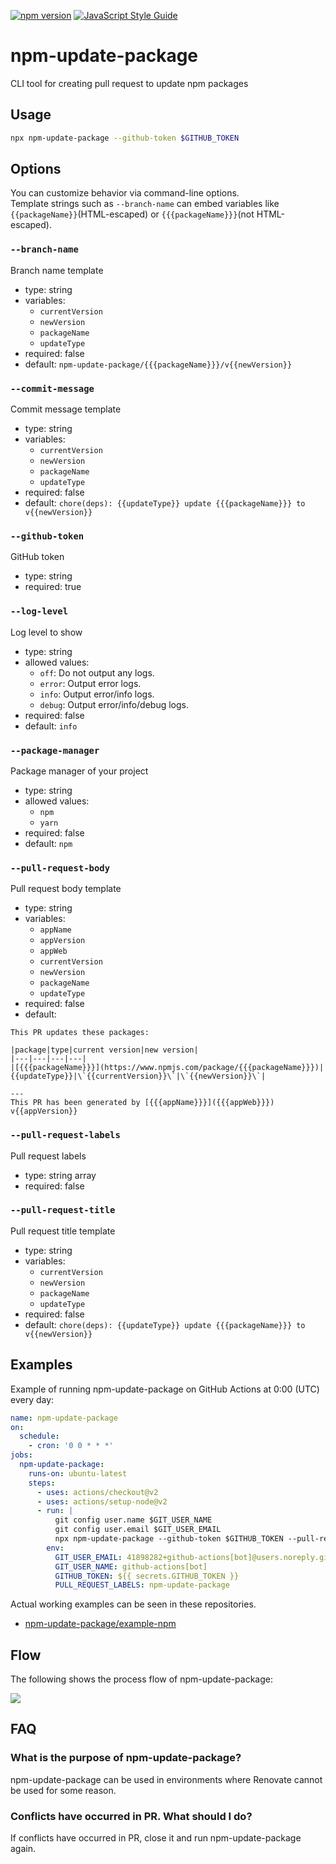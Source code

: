 [![npm version](https://badge.fury.io/js/npm-update-package.svg)](https://badge.fury.io/js/npm-update-package)
[![JavaScript Style Guide](https://img.shields.io/badge/code_style-standard-brightgreen.svg)](https://standardjs.com)

# npm-update-package

CLI tool for creating pull request to update npm packages

## Usage

```sh
npx npm-update-package --github-token $GITHUB_TOKEN
```

## Options

You can customize behavior via command-line options.  
Template strings such as `--branch-name` can embed variables like `{{packageName}}`(HTML-escaped) or `{{{packageName}}}`(not HTML-escaped).

### `--branch-name`

Branch name template

- type: string
- variables:
  - `currentVersion`
  - `newVersion`
  - `packageName`
  - `updateType`
- required: false
- default: `npm-update-package/{{{packageName}}}/v{{newVersion}}`

### `--commit-message`

Commit message template

- type: string
- variables:
  - `currentVersion`
  - `newVersion`
  - `packageName`
  - `updateType`
- required: false
- default: `chore(deps): {{updateType}} update {{{packageName}}} to v{{newVersion}}`

### `--github-token`

GitHub token

- type: string
- required: true

### `--log-level`

Log level to show

- type: string
- allowed values:
  - `off`: Do not output any logs.
  - `error`: Output error logs.
  - `info`: Output error/info logs.
  - `debug`: Output error/info/debug logs.
- required: false
- default: `info`

### `--package-manager`

Package manager of your project

- type: string
- allowed values:
  - `npm`
  - `yarn`
- required: false
- default: `npm`

### `--pull-request-body`

Pull request body template

- type: string
- variables:
  - `appName`
  - `appVersion`
  - `appWeb`
  - `currentVersion`
  - `newVersion`
  - `packageName`
  - `updateType`
- required: false
- default:

```
This PR updates these packages:

|package|type|current version|new version|
|---|---|---|---|
|[{{{packageName}}}](https://www.npmjs.com/package/{{{packageName}}})|{{updateType}}|\`{{currentVersion}}\`|\`{{newVersion}}\`|

---
This PR has been generated by [{{{appName}}}]({{{appWeb}}}) v{{appVersion}}
```

### `--pull-request-labels`

Pull request labels

- type: string array
- required: false

### `--pull-request-title`

Pull request title template

- type: string
- variables:
  - `currentVersion`
  - `newVersion`
  - `packageName`
  - `updateType`
- required: false
- default: `chore(deps): {{updateType}} update {{{packageName}}} to v{{newVersion}}`

## Examples

Example of running npm-update-package on GitHub Actions at 0:00 (UTC) every day:

```yaml
name: npm-update-package
on:
  schedule:
    - cron: '0 0 * * *'
jobs:
  npm-update-package:
    runs-on: ubuntu-latest
    steps:
      - uses: actions/checkout@v2
      - uses: actions/setup-node@v2
      - run: |
          git config user.name $GIT_USER_NAME
          git config user.email $GIT_USER_EMAIL
          npx npm-update-package --github-token $GITHUB_TOKEN --pull-request-labels $PULL_REQUEST_LABELS
        env:
          GIT_USER_EMAIL: 41898282+github-actions[bot]@users.noreply.github.com
          GIT_USER_NAME: github-actions[bot]
          GITHUB_TOKEN: ${{ secrets.GITHUB_TOKEN }}
          PULL_REQUEST_LABELS: npm-update-package
```

Actual working examples can be seen in these repositories.

- [npm-update-package/example-npm](https://github.com/npm-update-package/example-npm)

## Flow

The following shows the process flow of npm-update-package:

[![](http://www.plantuml.com/plantuml/svg/RKyxKiCm5EpVARPqYbmWRi9Gq4666GuWx4tiGPQ4z0JXzaIn70D38wsUzkrddzH4pPELAv1Jz3bWCgEJtGCLFcjlb3s2wTxCYQaL6OzexgozZM0YaSDM_RPmDz213iqNqqO0kbve4z4ulv7BQpnAjNcgueSgT8Y-Oqe-IcIWKG7-9Quye8HvvkILU8t6TGDu7fEcFodM102mkuyqjursdhs4uh6qQdyHGxOMaU-PIUjFCVtuAN6jDjzpxDe2dyDeYUQHPrtKbv2oabTOaEmlHvxiDm00)](http://www.plantuml.com/plantuml/uml/RKyxKiCm5EpVARPqYbmWRi9Gq4666GuWx4tiGPQ4z0JXzaIn70D38wsUzkrddzH4pPELAv1Jz3bWCgEJtGCLFcjlb3s2wTxCYQaL6OzexgozZM0YaSDM_RPmDz213iqNqqO0kbve4z4ulv7BQpnAjNcgueSgT8Y-Oqe-IcIWKG7-9Quye8HvvkILU8t6TGDu7fEcFodM102mkuyqjursdhs4uh6qQdyHGxOMaU-PIUjFCVtuAN6jDjzpxDe2dyDeYUQHPrtKbv2oabTOaEmlHvxiDm00)

<!--
```plantuml
@startuml
start
group main
:Get outdated packages;

if (All packages are up-to-date) then (yes)
  end
else (no)
endif

group OutdatedPackagesProcessor
repeat
  group OutdatedPackageProcessor
  if (Remote branch exists) then (yes)
  else (no)
    :Create branch;
    :Update package;
    :Create pull request;
    :Remove branch;
  endif
  end group
repeat while (Next package exists)
end group

end group
end
@enduml
```
-->

## FAQ

### What is the purpose of npm-update-package?

npm-update-package can be used in environments where Renovate cannot be used for some reason.

### Conflicts have occurred in PR. What should I do?

If conflicts have occurred in PR, close it and run npm-update-package again.
